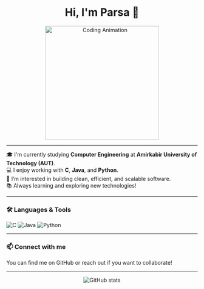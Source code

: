 <h1 align="center">Hi, I'm Parsa 👋</h1>

<p align="center">
  <img src="https://i.gifer.com/BHFO.gif" width="300" alt="Coding Animation" />
</p>

---

🎓 I'm currently studying **Computer Engineering** at **Amirkabir University of Technology (AUT)**.  
💻 I enjoy working with **C**, **Java**, and **Python**.  
🚀 I’m interested in building clean, efficient, and scalable software.  
📚 Always learning and exploring new technologies!

---

### 🛠️ Languages & Tools
![C](https://img.shields.io/badge/C-00599C?style=for-the-badge&logo=c&logoColor=white)
![Java](https://img.shields.io/badge/Java-ED8B00?style=for-the-badge&logo=java&logoColor=white)
![Python](https://img.shields.io/badge/Python-3776AB?style=for-the-badge&logo=python&logoColor=white)

---

### 📫 Connect with me  
You can find me on GitHub or reach out if you want to collaborate!

---

<p align="center">
  <img src="https://github-readme-stats.vercel.app/api?username=YOUR_GITHUB_USERNAME&show_icons=true&theme=tokyonight" alt="GitHub stats" />
</p>
